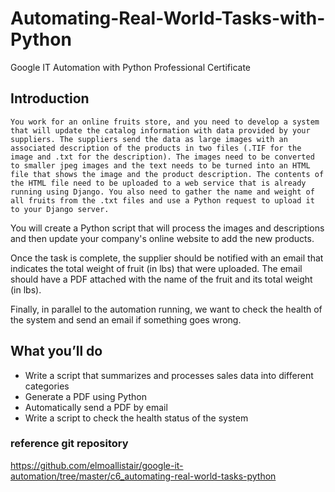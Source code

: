 # Automating-Real-World-Tasks-with-Python
Google IT Automation with Python Professional Certificate
## Introduction

    You work for an online fruits store, and you need to develop a system that will update the catalog information with data provided by your suppliers. The suppliers send the data as large images with an associated description of the products in two files (.TIF for the image and .txt for the description). The images need to be converted to smaller jpeg images and the text needs to be turned into an HTML file that shows the image and the product description. The contents of the HTML file need to be uploaded to a web service that is already running using Django. You also need to gather the name and weight of all fruits from the .txt files and use a Python request to upload it to your Django server.

You will create a Python script that will process the images and descriptions and then update your company's online website to add the new products.

Once the task is complete, the supplier should be notified with an email that indicates the total weight of fruit (in lbs) that were uploaded. The email should have a PDF attached with the name of the fruit and its total weight (in lbs). 

Finally, in parallel to the automation running, we want to check the health of the system and send an email if something goes wrong. 

## What you’ll do

* Write a script that summarizes and processes sales data into different categories 
* Generate a PDF using Python
* Automatically send a PDF by email 
* Write a script to check the health status of the system 


### reference git repository
https://github.com/elmoallistair/google-it-automation/tree/master/c6_automating-real-world-tasks-python
